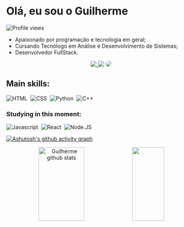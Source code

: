 <h1 align="left">Olá, eu sou o Guilherme </h1>
<p align="left"> <img src="https://komarev.com/ghpvc/?username=gui-ribcosta&color=yellow" alt="Profile views" /> </p>

- Apaixonado por programação e tecnologia em geral;
- Cursando Tecnólogo em Análise e Desenvolvimento de Sistemas;
- Desenvolvedor FullStack.

<div align="center" margin-top="20px" > 
<a href="https://instagram.com/ribeiro.dev" target="_blank"><img src="https://img.shields.io/badge/-Instagram-%23E4405F?style=for-the-badge&logo=instagram&logoColor=white"</a>
<a href = "mailto:grcm171914@gmail.com"> <img src="https://img.shields.io/badge/-Gmail-%23333?style=for-the-badge&logo=gmail&logoColor=white" target="_blank"></a>
<a href="https://www.linkedin.com/in/guiribcosta/" target="_blank"><img src="https://img.shields.io/badge/-LinkedIn-%230077B5?style=for-the-badge&logo=linkedin&logoColor=white" style="border-radius: 30px" target="_blank"></a> 
 </div>

## Main skills:
![HTML](https://img.shields.io/badge/-HTML-0D1117?style=for-the-badge&logo=HTML5&logoColor=ff800&labelColor=0D1117)&nbsp;
![CSS](https://img.shields.io/badge/-CSS-0D1117?style=for-the-badge&logo=CSS3&logoColor=1572B6&labelColor=0D1117)&nbsp;
![Python](https://img.shields.io/badge/-Python-0D1117?style=for-the-badge&logo=python&logoColor=ffff00&labelColor=0D1117)&nbsp;
![C++](https://img.shields.io/badge/-c++-0D1117?style=for-the-badge&logo=cplusplus&logoColor=1572B6&labelColor=0D1117)&nbsp; 


### Studying in this moment:
![Javascript](https://img.shields.io/badge/-JavaScript-0D1117?style=for-the-badge&logo=javascript&labelColor=0D1117)&nbsp;
![React](https://img.shields.io/badge/-React.js-0D1117?style=for-the-badge&logo=react&labelColor=0D1117)&nbsp;
![Node.JS](https://img.shields.io/badge/-Node.JS-0D1117?style=for-the-badge&logo=node.js&labelColor=0D1117&textColor=0D1117)&nbsp;

[![Ashutosh's github activity graph](https://github-readme-activity-graph.vercel.app/graph?username=gui-ribcosta&bg_color=000000&color=ffffff&line=85007c&point=ffffff&area=true&hide_border=true)](https://github.com/ashutosh00710/github-readme-activity-graph)

<div align="center">  
  <img width="49%" height="195px" src="https://github-readme-stats.vercel.app/api?username=gui-ribcosta&show_icons=true&count_private=true&hide_border=true&title_color=800080&icon_color=800080&text_color=c9d1d9&bg_color=0d1117" alt="Guilherme github stats" /> 
  <img width="41%" height="195px" src="https://github-readme-stats.vercel.app/api/top-langs/?username=gui-ribcosta&layout=compact&hide_border=true&title_color=800080&text_color=c9d1d9&bg_color=0d1117" />
</div>



